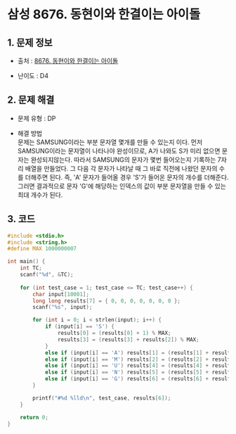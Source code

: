 # 삼성 8676. 동현이와 한결이는 아이돌

## 1. 문제 정보

- 출처 : [8676. 동현이와 한결이는 아이돌](https://swexpertacademy.com/main/code/problem/problemDetail.do?contestProbId=AW2Jo6bqABMDFATy&categoryId=AW2Jo6bqABMDFATy&categoryType=CODE)

- 난이도 : D4

## 2. 문제 해결

- 문제 유형 : DP

- 해결 방법  
  문제는 SAMSUNG이라는 부분 문자열 몇개를 만들 수 있는지 이다. 먼저 SAMSUNG이라는 문자열이 나타나야 완성이므로, A가 나와도 S가 미리 없으면 문자는 완성되지않는다.
  따라서 SAMSUNG의 문자가 몇번 들어오는지 기록하는 7자리 배열을 만들었다. 그 다음 각 문자가 나타날 때 그 바로 직전에 나왔던 문자의 수를 더해주면 된다.
  즉, 'A' 문자가 들어올 경우 'S'가 들어온 문자의 개수를 더해준다. 그러면 결과적으로 문자 'G'에 해당하는 인덱스의 값이 부분 문자열을 만들 수 있는 최대 개수가 된다.

## 3. 코드

```c++
#include <stdio.h>
#include <string.h>
#define MAX 1000000007

int main() {
	int TC;
	scanf("%d", &TC);
	
	for (int test_case = 1; test_case <= TC; test_case++) {
		char input[10001];
		long long results[7] = { 0, 0, 0, 0, 0, 0, 0 };
		scanf("%s", input);

		for (int i = 0; i < strlen(input); i++) {
			if (input[i] == 'S') {
				results[0] = (results[0] + 1) % MAX;
				results[3] = (results[3] + results[2]) % MAX;
			}
			else if (input[i] == 'A') results[1] = (results[1] + results[0]) % MAX;
			else if (input[i] == 'M') results[2] = (results[2] + results[1]) % MAX;
			else if (input[i] == 'U') results[4] = (results[4] + results[3]) % MAX;
			else if (input[i] == 'N') results[5] = (results[5] + results[4]) % MAX;
			else if (input[i] == 'G') results[6] = (results[6] + results[5]) % MAX;
		}

		printf("#%d %lld\n", test_case, results[6]);
	}

	return 0;
}
```

